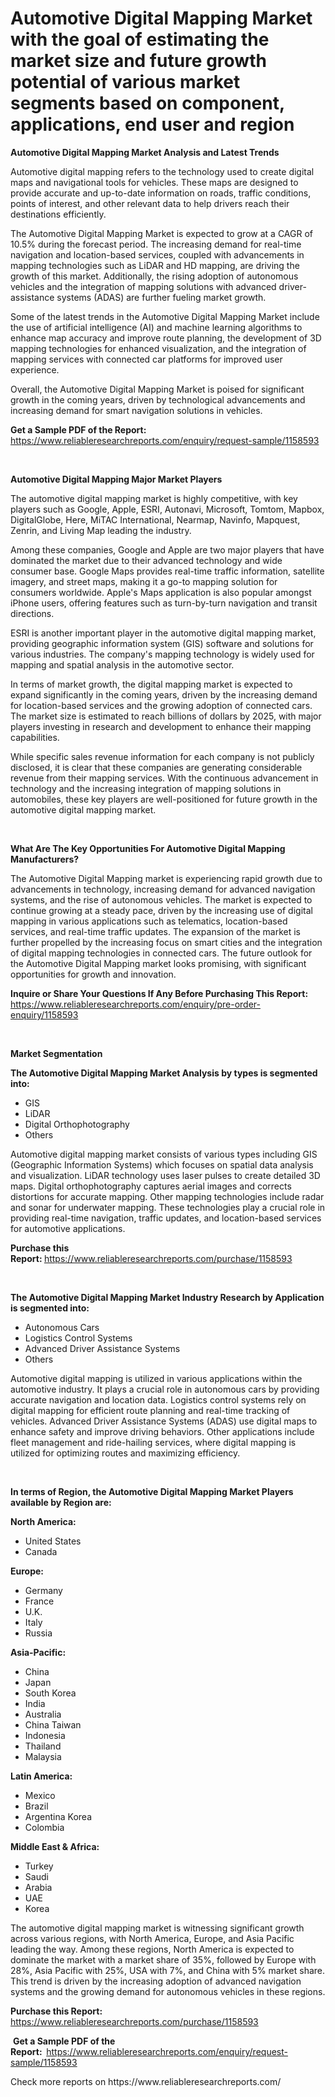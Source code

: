 <p><h1>Automotive Digital Mapping Market with the goal of estimating the market size and future growth potential of various market segments based on component, applications, end user and region</h1></p><p><strong>Automotive Digital Mapping Market Analysis and Latest Trends</strong></p>
<p><p>Automotive digital mapping refers to the technology used to create digital maps and navigational tools for vehicles. These maps are designed to provide accurate and up-to-date information on roads, traffic conditions, points of interest, and other relevant data to help drivers reach their destinations efficiently.</p><p>The Automotive Digital Mapping Market is expected to grow at a CAGR of 10.5% during the forecast period. The increasing demand for real-time navigation and location-based services, coupled with advancements in mapping technologies such as LiDAR and HD mapping, are driving the growth of this market. Additionally, the rising adoption of autonomous vehicles and the integration of mapping solutions with advanced driver-assistance systems (ADAS) are further fueling market growth.</p><p>Some of the latest trends in the Automotive Digital Mapping Market include the use of artificial intelligence (AI) and machine learning algorithms to enhance map accuracy and improve route planning, the development of 3D mapping technologies for enhanced visualization, and the integration of mapping services with connected car platforms for improved user experience.</p><p>Overall, the Automotive Digital Mapping Market is poised for significant growth in the coming years, driven by technological advancements and increasing demand for smart navigation solutions in vehicles.</p></p>
<p><strong>Get a Sample PDF of the Report:&nbsp;</strong> <a href="https://www.reliableresearchreports.com/enquiry/request-sample/1158593">https://www.reliableresearchreports.com/enquiry/request-sample/1158593</a></p>
<p>&nbsp;</p>
<p><strong>Automotive Digital Mapping Major Market Players</strong></p>
<p><p>The automotive digital mapping market is highly competitive, with key players such as Google, Apple, ESRI, Autonavi, Microsoft, Tomtom, Mapbox, DigitalGlobe, Here, MiTAC International, Nearmap, Navinfo, Mapquest, Zenrin, and Living Map leading the industry. </p><p>Among these companies, Google and Apple are two major players that have dominated the market due to their advanced technology and wide consumer base. Google Maps provides real-time traffic information, satellite imagery, and street maps, making it a go-to mapping solution for consumers worldwide. Apple's Maps application is also popular amongst iPhone users, offering features such as turn-by-turn navigation and transit directions.</p><p>ESRI is another important player in the automotive digital mapping market, providing geographic information system (GIS) software and solutions for various industries. The company's mapping technology is widely used for mapping and spatial analysis in the automotive sector.</p><p>In terms of market growth, the digital mapping market is expected to expand significantly in the coming years, driven by the increasing demand for location-based services and the growing adoption of connected cars. The market size is estimated to reach billions of dollars by 2025, with major players investing in research and development to enhance their mapping capabilities.</p><p>While specific sales revenue information for each company is not publicly disclosed, it is clear that these companies are generating considerable revenue from their mapping services. With the continuous advancement in technology and the increasing integration of mapping solutions in automobiles, these key players are well-positioned for future growth in the automotive digital mapping market.</p></p>
<p>&nbsp;</p>
<p><strong>What Are The Key Opportunities For Automotive Digital Mapping Manufacturers?</strong></p>
<p><p>The Automotive Digital Mapping market is experiencing rapid growth due to advancements in technology, increasing demand for advanced navigation systems, and the rise of autonomous vehicles. The market is expected to continue growing at a steady pace, driven by the increasing use of digital mapping in various applications such as telematics, location-based services, and real-time traffic updates. The expansion of the market is further propelled by the increasing focus on smart cities and the integration of digital mapping technologies in connected cars. The future outlook for the Automotive Digital Mapping market looks promising, with significant opportunities for growth and innovation.</p></p>
<p><strong>Inquire or Share Your Questions If Any Before Purchasing This Report:</strong> <a href="https://www.reliableresearchreports.com/enquiry/pre-order-enquiry/1158593">https://www.reliableresearchreports.com/enquiry/pre-order-enquiry/1158593</a></p>
<p>&nbsp;</p>
<p><strong>Market Segmentation</strong></p>
<p><strong>The Automotive Digital Mapping Market Analysis by types is segmented into:</strong></p>
<p><ul><li>GIS</li><li>LiDAR</li><li>Digital Orthophotography</li><li>Others</li></ul></p>
<p><p>Automotive digital mapping market consists of various types including GIS (Geographic Information Systems) which focuses on spatial data analysis and visualization. LiDAR technology uses laser pulses to create detailed 3D maps. Digital orthophotography captures aerial images and corrects distortions for accurate mapping. Other mapping technologies include radar and sonar for underwater mapping. These technologies play a crucial role in providing real-time navigation, traffic updates, and location-based services for automotive applications.</p></p>
<p><strong>Purchase this Report:&nbsp;</strong><a href="https://www.reliableresearchreports.com/purchase/1158593">https://www.reliableresearchreports.com/purchase/1158593</a></p>
<p>&nbsp;</p>
<p><strong>The Automotive Digital Mapping Market Industry Research by Application is segmented into:</strong></p>
<p><ul><li>Autonomous Cars</li><li>Logistics Control Systems</li><li>Advanced Driver Assistance Systems</li><li>Others</li></ul></p>
<p><p>Automotive digital mapping is utilized in various applications within the automotive industry. It plays a crucial role in autonomous cars by providing accurate navigation and location data. Logistics control systems rely on digital mapping for efficient route planning and real-time tracking of vehicles. Advanced Driver Assistance Systems (ADAS) use digital maps to enhance safety and improve driving behaviors. Other applications include fleet management and ride-hailing services, where digital mapping is utilized for optimizing routes and maximizing efficiency.</p></p>
<p>&nbsp;</p>
<p><strong>In terms of Region, the Automotive Digital Mapping Market Players available by Region are:</strong></p>
<p>
    <p> <strong> North America: </strong>
        <ul>
            <li>United States</li>
            <li>Canada</li>
        </ul>
        </p> 
    <p> <strong> Europe: </strong>
        <ul>
            <li>Germany</li>
            <li>France</li>
            <li>U.K.</li>
            <li>Italy</li>
            <li>Russia</li>
        </ul>
        </p> 
    <p> <strong> Asia-Pacific: </strong>
        <ul>
            <li>China</li>
            <li>Japan</li>
            <li>South Korea</li>
            <li>India</li>
            <li>Australia</li>
            <li>China Taiwan</li>
            <li>Indonesia</li>
            <li>Thailand</li>
            <li>Malaysia</li>
        </ul>
        </p> 
    <p> <strong> Latin America: </strong>
        <ul>
            <li>Mexico</li>
            <li>Brazil</li>
            <li>Argentina Korea</li>
            <li>Colombia</li>
        </ul>
        </p> 
    <p> <strong> Middle East & Africa: </strong>
        <ul>
            <li>Turkey</li>
            <li>Saudi</li>
            <li>Arabia</li>
            <li>UAE</li>
            <li>Korea</li>
        </ul>
    </p>
    </p>
<p><p>The automotive digital mapping market is witnessing significant growth across various regions, with North America, Europe, and Asia Pacific leading the way. Among these regions, North America is expected to dominate the market with a market share of 35%, followed by Europe with 28%, Asia Pacific with 25%, USA with 7%, and China with 5% market share. This trend is driven by the increasing adoption of advanced navigation systems and the growing demand for autonomous vehicles in these regions.</p></p>
<p><strong>Purchase this Report: </strong><a href="https://www.reliableresearchreports.com/purchase/1158593">https://www.reliableresearchreports.com/purchase/1158593</a></p>
<p>&nbsp;<strong>Get a Sample PDF of the Report:&nbsp;&nbsp;</strong><a href="https://www.reliableresearchreports.com/enquiry/request-sample/1158593">https://www.reliableresearchreports.com/enquiry/request-sample/1158593</a></p>
<p><strong></strong></p>
<p>Check more reports on https://www.reliableresearchreports.com/</p>